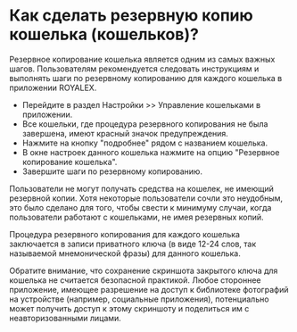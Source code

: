 # Как сделать резервную копию кошелька (кошельков)?

Резервное копирование кошелька является одним из самых важных шагов. Пользователям рекомендуется следовать инструкциям и выполнять шаги по резервному копированию для каждого кошелька в приложении ROYALEX.

- Перейдите в раздел Настройки >> Управление кошельками в приложении.
- Все кошельки, где процедура резервного копирования не была завершена, имеют красный значок предупреждения.
- Нажмите на кнопку "подробнее" рядом с названием кошелька.
- В окне настроек данного кошелька нажмите на опцию "Резервное копирование кошелька".
- Завершите шаги по резервному копированию.

Пользователи не могут получать средства на кошелек, не имеющий резервной копии. Хотя некоторые пользователи сочли это неудобным, это было сделано для того, чтобы свести к минимуму случаи, когда пользователи работают с кошельками, не имея резервных копий.

Процедура резервного копирования для каждого кошелька заключается в записи приватного ключа (в виде 12-24 слов, так называемой мнемонической фразы) для данного кошелька.

Обратите внимание, что сохранение скриншота закрытого ключа для кошелька не считается безопасной практикой. Любое стороннее приложение, имеющее разрешение на доступ к библиотеке фотографий на устройстве (например, социальные приложения), потенциально может получить доступ к этому скриншоту и поделиться им с неавторизованными лицами.